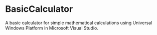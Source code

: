 # BasicCalculator
A basic calculator for simple mathematical calculations using Universal Windows Platform in Microsoft Visual Studio.
